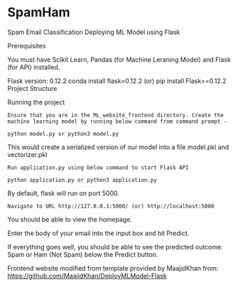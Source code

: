# SpamHam

Spam Email Classification
Deploying ML Model using Flask

Prerequisites

You must have Scikit Learn, Pandas (for Machine Leraning Model) and Flask (for API) installed.

Flask version: 0.12.2 conda install flask=0.12.2 (or) pip install Flask==0.12.2
Project Structure

Running the project

    Ensure that you are in the ML_website_frontend directory. Create the machine learning model by running below command from command prompt -

    python model.py or python3 model.py

This would create a serialized version of our model into a file model.pkl and vectorizer.pkl

    Run application.py using below command to start Flask API

    python application.py or python3 application.py

By default, flask will run on port 5000.

    Navigate to URL http://127.0.0.1:5000/ (or) http://localhost:5000

You should be able to view the homepage.

Enter the body of your email into the input box and hit Predict.

If everything goes well, you should be able to see the predicted outcome: Spam or Ham (Not Spam) below the Predict button.

Frontend website modified from template provided by MaajidKhan from: https://github.com/MaajidKhan/DeployMLModel-Flask
